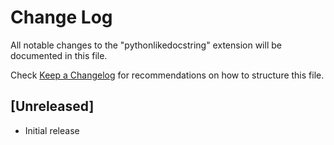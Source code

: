 # Change Log

All notable changes to the "pythonlikedocstring" extension will be documented in this file.

Check [Keep a Changelog](http://keepachangelog.com/) for recommendations on how to structure this file.

## [Unreleased]

- Initial release